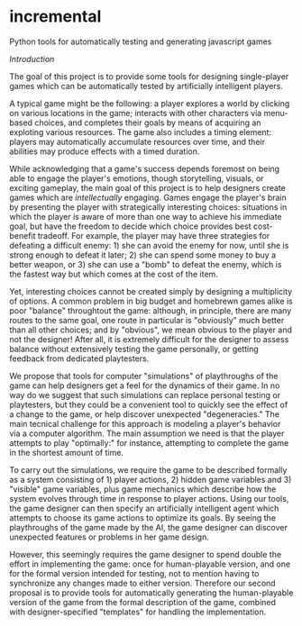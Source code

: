 # incremental
Python tools for automatically testing and generating javascript games

*Introduction*

The goal of this project is to provide some tools for designing single-player games which can be
automatically tested by artificially intelligent players.

A typical game might be the following: a player explores a world by clicking on various locations in the game;
interacts with other characters via menu-based choices, and completes their goals by means of acquiring an exploting various
resources.  The game also includes a timing element:
players may automatically accumulate resources over time, and their abilities may produce effects with a timed
duration.

While acknowledging that a game's success depends foremost on being able to engage the player's emotions, though storytelling, visuals, or exciting gameplay,
the main goal of this project is to help designers create games which are *intellectually* engaging.
Games engage the player's brain by presenting the player with strategically interesting choices:
situations in which the player is aware of more than one way to achieve his immediate goal, but have the freedom to decide which choice provides best cost-benefit tradeoff.  For example, the player may have three
strategies for defeating a difficult enemy: 1) she can avoid the enemy for now, until she is strong enough to defeat it later; 2) she can spend some money to buy a better weapon,
or 3) she can use a "bomb" to defeat the enemy, which is the fastest way but which comes at the cost of the item.

Yet, interesting choices cannot be created simply by designing a multiplicity of options.
A common problem in big budget and homebrewn games alike is poor "balance" throughtout the game:
although, in principle, there are many routes to the same goal, one route in particular
is "obviously" much better than all other choices; and by "obvious", we mean obvious to the player
and not the designer!  After all, it is extremely difficult for the designer to assess balance
without extensively testing the game personally, or getting feedback from dedicated playtesters.

We propose that tools for computer "simulations" of playthroughs of the game can help designers get a feel
for the dynamics of their game.  In no way do we suggest that such simulations can replace personal testing
or playtesters, but they could be a convenient tool to quickly see the effect of a change to the game,
or help discover unexpected "degeneracies."
The main tecnical challenge for this approach is modeling a player's behavior via a computer algorithm.  The main assumption we need is that the player attempts to play "optimally:" for instance, attempting to complete the game in the shortest amount of time.

To carry out the simulations, we require the game to be described formally as a system
consisting of 1) player actions, 2) hidden game variables and 3) "visible" game variables,
plus game mechanics which describe how the system evolves through time in response to player actions.
Using our tools, the game designer can then specify an artificially intelligent agent
which attempts to choose its game actions to optimize its goals.  By seeing the
playthroughs of the game made by the AI, the game designer can discover unexpected features or
problems in her game design.

However, this seemingly requires the game designer to spend double the effort in implementing the game:
once for human-playable version, and one for the formal version intended for testing, not to mention
having to synchronize any changes made to either version.  Therefore our second proposal is
to provide tools for automatically generating the human-playable version of the game from
the formal description of the game, combined with designer-specified "templates" for handling the implementation.


